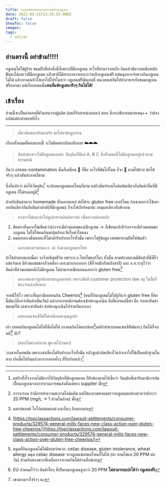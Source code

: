 ```yaml
---
title: ถอดรหัสคำตอบเวลาถามเรื่องกลูเตน
date: 2021-03-31T13:35:55.000Z
draft: false
ShowToc: false
images:
tags:
  - celiac
---
```


## อ่านตรงนี้ อย่าข้าม!!!!!

กลูเตนไม่ใช่ผู้ร้าย ขนมปังที่เด้งดึ๋งนี่ก็เพราะฝีมือกลูเตน อะไรที่ทำมาจากแป้ง กินแล้วมีความหนึบหนับ ฟันธงได้เลยว่าฝีมือกลูเตน แป้งสาลีก็มีสารอาหารเยอะกว่าแป้งกลูเตนฟรี แต่มนุดบางจำพวกกินกลูเตนไม่ได้ แล้วบางคนหัวใสเอาไปโปรโมทว่า กลูเตนฟรีมันเฮลตี้ คนเลยแห่กันไปทำอาหารกับขนมกลูเตนฟรีออกมา แต่เกือบหมดนั้น**คนที่แพ้กลูเตนจริงๆ กินไม่ได้!**

## เข้าเรื่อง

ส่วนนี้จะเป็นคำตอบที่ตัวแทนจากผู้ผลิต (คนที่รับสายน่ะแหละ) ตอบ ซึ่งจะอธิบายหมายเหตุ++ ว่าต้องแปลแต่ละคำตอบยังไง

---

> เดี๋ยวติดต่อกลับนะครับ ขอไปหาข้อมูลก่อน

เกือบทั้งหมดที่ตอบแบบนี้ จะไม่ติดต่อกลับมาอีกเลย ☁️☁️☁️

> สินค้าของเราไม่มีกลูเตนเลยค่ะ วัตถุดิบก็มีแค่ A, B C ซึ่งทั้งหมดนี้ไม่มีกลูเตนอยู่แล้วตามธรรมชาติ

อันว่า cross-contamination นั้นก็เหมือน 💩 ก็คือ อะไรที่มันไปโดน ก็จะ 🤮 ตามไปด้วย ต่อให้จริงๆ แล้วมันสะอาดก็ตาม

ซึ่งก็แปลว่า ต่อให้วัตถุดิบ[^1] จะปลอดกลูเตนแค่ไหนก็ตาม แต่ถ้ามันทำบนไลน์ผลิตเดียวกับสินค้าอื่นที่มีกลูเตน ก็ไม่รอดอยู่ดี[^2]

สำหรับสินค้าพวก homemade ทั้งหลายแหล่ ต่อให้จะ gluten free เบอร์ไหน ถ้าเขาบอกว่าใช้เตาอบอันเดียวกันกับสินค้าปกติ(ที่มีกลูเตน) ก็จงใส่เกียร์หมาซะ เหตุผลเดียวกับข้างบน

> ทางเราไม่แนะนำให้ลูกค้าทานสินค้าเราค่ะ เพื่อความปลอดภัย

1. พีคตรงที่ฉลากไม่เขียนว่า(อาจจะมีส่วนผสมของ)มีกลูเตน -> ก็เขียนแปะสิว่าอาจจะมีส่วนผสมของกลูเตน ไม่ใช่ให้คนกินมาลุ้นยังกะจับใบดำใบแดง
2. คนตอบเองนั่นแหละที่ไม่กล้ารับปากอะไรทั้งนั้น เพราะไม่รู้ข้อมูล เลยพยายามปัดให้พ้นตัว

> ฉลากของเราผ่านอ.ย. ค่ะ อิงตามกฎหมายไทย

ถ้าได้คำตอบแบบนี้มา จงวิ่งหนีสุดชีวิต เพราะอ.ย.ไทยไม่แคร์ใดๆ ทั้งนั้น ตามท้องตลาดมีสินค้าที่มีซีอิ๊ว แต่แจ้งแค่ มีส่วนผสมของถั่วเหลือง เยอะมากกกกกกก (ซีอิ๊วหมักกับแป้งสาลี) และ อ.ย.ระบุไว้ว่า สินค้าที่ส่วนผสมหลักไม่มีกลูเตน ไม่สามารถเขียนบนฉลากว่า gluten free[^3]

> ฉลากของเราถูกต้องตามกฎหมายค่ะ เพราะมันมี customer protection law อยู่ ไม่งั้นก็ต้องจ่ายค่าเสียหาย

จงหนีให้ไว เพราะที่เมกามีเคสคนกิน Cheerios[^4] (คนที่กินกลูเตนไม่ได้รู้กันว่า gluten free ยี่ห้อนี้มันเก๊ยิ่งกว่าสินค้าเสิ่นเจิ้น) แล้วอาการหนักจนต้องเข้าห้องฉุกเฉิน สิ่งที่แบรนด์นี้ทำ คือ จ่ายค่าสินค้าชดเชยให้ เฉพาะค่าสินค้า ค่าห้องฉุกเฉินไปจ่ายกันเอาเอง

> แต่ละคนเซนซิทีฟไม่เหมือนค่ะคุณลูกค้า

เอ้า บทคนกินกลูเตนไม่ได้ก็คือไม่ได้ บางคนกินได้มากน้อย[^5]แต่ถ้าทำแบบคนเซนซิทีฟมากๆ กินได้ก็จบหนิ[^6] ป่ะ?

> (ตอบไม่ตรงคำถาม พูดวนไปวนมา)

วางสายโดยพลัน เพราะเขาเลี่ยงไม่รับปากอะไรทั้งนั้น กลัวลูกค้าอัดเสียงไว้แล้วเอาไปใช้เป็นหลักฐานในศาล เกิดซื้อไปกินแล้วอาการออกทั้งๆ ที่รับปากแล้ว[^7]

---

[^1]: แต่ถ้าทั้งโรงงานไม่มีการใช้วัตถุดิบที่มีกลูเตนเลย ก็ยังต้องตามไปเช็คว่า วัตถุดิบที่เขารับมามีการปนเปื้อนกลูเตนจากการบวนการขนส่งตั้งแต่ทาง supplier มั้ย

[^2]: อาจจะรอด ถ้ามีการทำความสะอาดไลน์ผลิต แต่ก็ต้องถามหาผลตรวจกลูเตนตกค้างด้วยว่าต่ำกว่า 20 PPM (mg/L -> 1 ส่วนในล้าน) มั้ย

[^3]: นมรสมอลต์ โกโก้ผสมมอลต์ และอื่นๆ อีกมากมาย

[^4]: [https://topclassactions.com/lawsuit-settlements/consumer-products/329574-general-mills-faces-new-class-action-over-gluten-free-cheerios/](https://topclassactions.com/lawsuit-settlements/consumer-products/329574-general-mills-faces-new-class-action-over-gluten-free-cheerios/)

[^5]: มนุดที่กินกลูเตนไม่ได้มีสามจำพวก: celiac disease, gluten intolerance, wheat allergy มนุด celiac disease จะกลูเตนน้อยแค่ไหนก็ไม่ได้ (อ่ะ ยอมได้แค่ 20 PPM ต่อวัน) ส่วนอีกสองพวกที่เหลืออาจจะทนกินได้บ้างเล็กน้อย

[^6]: EU กำหนดไว้ว่า สินค้าใดๆ ที่ปริมาณกลูเตนสูงกว่า 20 PPM **ไม่สามารถแปะได้ว่า กลูเตนฟรี**

[^7]: เขาตอบเรางี้จริงๆ นะ
